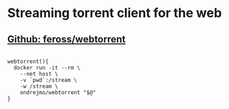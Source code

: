 # Streaming torrent client for the web
## [Github: feross/webtorrent](https://github.com/feross/webtorrent)
<pre>
<code>
webtorrent(){  
  docker run -it --rm \  
    --net host \  
    -v `pwd`:/stream \  
    -w /stream \  
    ondrejmo/webtorrent "$@"  
}  
</code>
</pre>
